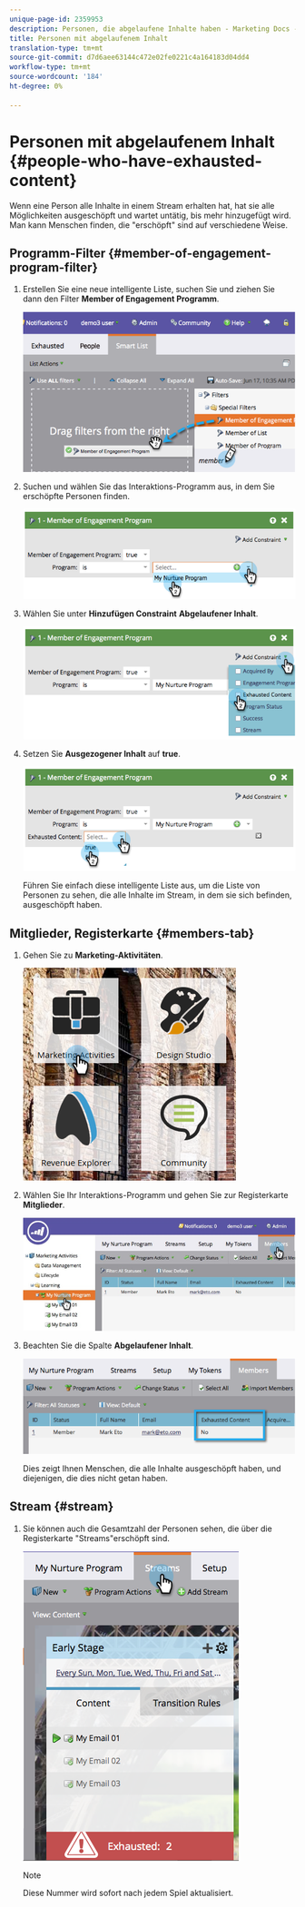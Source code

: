 ```yaml
---
unique-page-id: 2359953
description: Personen, die abgelaufene Inhalte haben - Marketing Docs - Produktdokumentation
title: Personen mit abgelaufenem Inhalt
translation-type: tm+mt
source-git-commit: d7d6aee63144c472e02fe0221c4a164183d04dd4
workflow-type: tm+mt
source-wordcount: '184'
ht-degree: 0%

---
```



# Personen mit abgelaufenem Inhalt {#people-who-have-exhausted-content}

Wenn eine Person alle Inhalte in einem Stream erhalten hat, hat sie alle Möglichkeiten ausgeschöpft und wartet untätig, bis mehr hinzugefügt wird. Man kann Menschen finden, die &quot;erschöpft&quot; sind auf verschiedene Weise.

## Programm-Filter {#member-of-engagement-program-filter}

1. Erstellen Sie eine neue intelligente Liste, suchen Sie und ziehen Sie dann den Filter **Member of Engagement Programm**.

   ![](assets/image2014-9-15-18-20-0.png)

1. Suchen und wählen Sie das Interaktions-Programm aus, in dem Sie erschöpfte Personen finden.

   ![](assets/image2014-9-15-18-3a20-3a11.png)

1. Wählen Sie unter **Hinzufügen Constraint** **Abgelaufener Inhalt**.

   ![](assets/image2014-9-15-18-3a20-3a17.png)

1. Setzen Sie **Ausgezogener Inhalt** auf **true**.

   ![](assets/image2014-9-15-18-3a20-3a21.png)

   Führen Sie einfach diese intelligente Liste aus, um die Liste von Personen zu sehen, die alle Inhalte im Stream, in dem sie sich befinden, ausgeschöpft haben.

## Mitglieder, Registerkarte {#members-tab}

1. Gehen Sie zu **Marketing-Aktivitäten**.

   ![](assets/ma.png)

1. Wählen Sie Ihr Interaktions-Programm und gehen Sie zur Registerkarte **Mitglieder**.

   ![](assets/memberstab.jpg)

1. Beachten Sie die Spalte **Abgelaufener Inhalt**.

   ![](assets/image2014-9-15-18-3a21-3a7.png)

   Dies zeigt Ihnen Menschen, die alle Inhalte ausgeschöpft haben, und diejenigen, die dies nicht getan haben.

## Stream {#stream}

1. Sie können auch die Gesamtzahl der Personen sehen, die über die Registerkarte &quot;Streams&quot;erschöpft sind.

   ![](assets/image2014-9-15-18-3a21-3a38.png)

   >[!NOTE]
   >
   >Diese Nummer wird sofort nach jedem Spiel aktualisiert.


